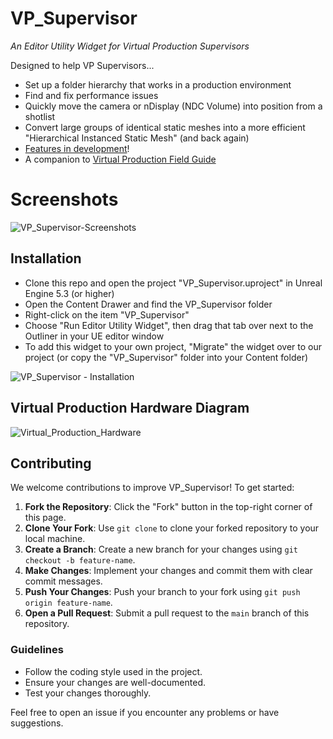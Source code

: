 # VP_Supervisor
*An Editor Utility Widget for Virtual Production Supervisors*

Designed to help VP Supervisors...
 - Set up a folder hierarchy that works in a production environment
 - Find and fix performance issues
 - Quickly move the camera or nDisplay (NDC Volume) into position from a shotlist
 - Convert large groups of identical static meshes into a more efficient "Hierarchical Instanced Static Mesh" (and back again)
 - [Features in development](https://github.com/tedbarnett/VP_Supervisor/issues)!
 - A companion to [Virtual Production Field Guide](https://github.com/tedbarnett/Virtual_Production)


# Screenshots
![VP_Supervisor-Screenshots](https://github.com/user-attachments/assets/72ea2e11-a4aa-4d04-8228-a47f16ae38c6)

## Installation 
 - Clone this repo and open the project "VP_Supervisor.uproject" in Unreal Engine 5.3 (or higher)
 - Open the Content Drawer and find the VP_Supervisor folder
 - Right-click on the item "VP_Supervisor"
 - Choose "Run Editor Utility Widget", then drag that tab over next to the Outliner in your UE editor window
 - To add this widget to your own project, "Migrate" the widget over to our project (or copy the "VP_Supervisor" folder into your Content folder)


![VP_Supervisor - Installation](https://github.com/user-attachments/assets/c795d429-576b-4a1f-81a7-0e7aa6a11812)


## Virtual Production Hardware Diagram
![Virtual_Production_Hardware](https://github.com/user-attachments/assets/2eebe9fb-6bb2-4452-bbda-efc329b1d2b8)


## Contributing

We welcome contributions to improve VP_Supervisor! To get started:

1. **Fork the Repository**: Click the "Fork" button in the top-right corner of this page.
2. **Clone Your Fork**: Use `git clone` to clone your forked repository to your local machine.
3. **Create a Branch**: Create a new branch for your changes using `git checkout -b feature-name`.
4. **Make Changes**: Implement your changes and commit them with clear commit messages.
5. **Push Your Changes**: Push your branch to your fork using `git push origin feature-name`.
6. **Open a Pull Request**: Submit a pull request to the `main` branch of this repository.

### Guidelines
- Follow the coding style used in the project.
- Ensure your changes are well-documented.
- Test your changes thoroughly.

Feel free to open an issue if you encounter any problems or have suggestions.
